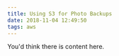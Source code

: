 ```yaml
---
title: Using S3 for Photo Backups
date: 2018-11-04 12:49:50
tags: aws
---
```


You'd think there is content here.
